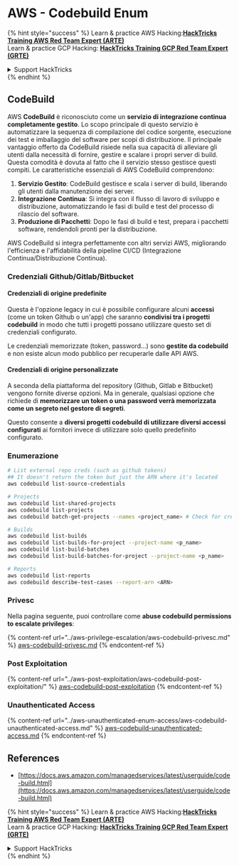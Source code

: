 # AWS - Codebuild Enum

{% hint style="success" %}
Learn & practice AWS Hacking:<img src="../../../.gitbook/assets/image (1) (1) (1) (1).png" alt="" data-size="line">[**HackTricks Training AWS Red Team Expert (ARTE)**](https://training.hacktricks.xyz/courses/arte)<img src="../../../.gitbook/assets/image (1) (1) (1) (1).png" alt="" data-size="line">\
Learn & practice GCP Hacking: <img src="../../../.gitbook/assets/image (2) (1).png" alt="" data-size="line">[**HackTricks Training GCP Red Team Expert (GRTE)**<img src="../../../.gitbook/assets/image (2) (1).png" alt="" data-size="line">](https://training.hacktricks.xyz/courses/grte)

<details>

<summary>Support HackTricks</summary>

* Check the [**subscription plans**](https://github.com/sponsors/carlospolop)!
* **Join the** 💬 [**Discord group**](https://discord.gg/hRep4RUj7f) or the [**telegram group**](https://t.me/peass) or **follow** us on **Twitter** 🐦 [**@hacktricks\_live**](https://twitter.com/hacktricks_live)**.**
* **Share hacking tricks by submitting PRs to the** [**HackTricks**](https://github.com/carlospolop/hacktricks) and [**HackTricks Cloud**](https://github.com/carlospolop/hacktricks-cloud) github repos.

</details>
{% endhint %}

## CodeBuild

AWS **CodeBuild** è riconosciuto come un **servizio di integrazione continua completamente gestito**. Lo scopo principale di questo servizio è automatizzare la sequenza di compilazione del codice sorgente, esecuzione dei test e imballaggio del software per scopi di distribuzione. Il principale vantaggio offerto da CodeBuild risiede nella sua capacità di alleviare gli utenti dalla necessità di fornire, gestire e scalare i propri server di build. Questa comodità è dovuta al fatto che il servizio stesso gestisce questi compiti. Le caratteristiche essenziali di AWS CodeBuild comprendono:

1. **Servizio Gestito**: CodeBuild gestisce e scala i server di build, liberando gli utenti dalla manutenzione dei server.
2. **Integrazione Continua**: Si integra con il flusso di lavoro di sviluppo e distribuzione, automatizzando le fasi di build e test del processo di rilascio del software.
3. **Produzione di Pacchetti**: Dopo le fasi di build e test, prepara i pacchetti software, rendendoli pronti per la distribuzione.

AWS CodeBuild si integra perfettamente con altri servizi AWS, migliorando l'efficienza e l'affidabilità della pipeline CI/CD (Integrazione Continua/Distribuzione Continua).

### **Credenziali Github/Gitlab/Bitbucket**

#### **Credenziali di origine predefinite**

Questa è l'opzione legacy in cui è possibile configurare alcuni **accessi** (come un token Github o un'app) che saranno **condivisi tra i progetti codebuild** in modo che tutti i progetti possano utilizzare questo set di credenziali configurato.

Le credenziali memorizzate (token, password...) sono **gestite da codebuild** e non esiste alcun modo pubblico per recuperarle dalle API AWS.

#### Credenziali di origine personalizzate

A seconda della piattaforma del repository (Github, Gitlab e Bitbucket) vengono fornite diverse opzioni. Ma in generale, qualsiasi opzione che richiede di **memorizzare un token o una password verrà memorizzata come un segreto nel gestore di segreti**.

Questo consente a **diversi progetti codebuild di utilizzare diversi accessi configurati** ai fornitori invece di utilizzare solo quello predefinito configurato.

### Enumerazione
```bash
# List external repo creds (such as github tokens)
## It doesn't return the token but just the ARN where it's located
aws codebuild list-source-credentials

# Projects
aws codebuild list-shared-projects
aws codebuild list-projects
aws codebuild batch-get-projects --names <project_name> # Check for creds in env vars

# Builds
aws codebuild list-builds
aws codebuild list-builds-for-project --project-name <p_name>
aws codebuild list-build-batches
aws codebuild list-build-batches-for-project --project-name <p_name>

# Reports
aws codebuild list-reports
aws codebuild describe-test-cases --report-arn <ARN>
```
### Privesc

Nella pagina seguente, puoi controllare come **abuse codebuild permissions to escalate privileges**:

{% content-ref url="../aws-privilege-escalation/aws-codebuild-privesc.md" %}
[aws-codebuild-privesc.md](../aws-privilege-escalation/aws-codebuild-privesc.md)
{% endcontent-ref %}

### Post Exploitation

{% content-ref url="../aws-post-exploitation/aws-codebuild-post-exploitation/" %}
[aws-codebuild-post-exploitation](../aws-post-exploitation/aws-codebuild-post-exploitation/)
{% endcontent-ref %}

### Unauthenticated Access

{% content-ref url="../aws-unauthenticated-enum-access/aws-codebuild-unauthenticated-access.md" %}
[aws-codebuild-unauthenticated-access.md](../aws-unauthenticated-enum-access/aws-codebuild-unauthenticated-access.md)
{% endcontent-ref %}

## References

* [https://docs.aws.amazon.com/managedservices/latest/userguide/code-build.html](https://docs.aws.amazon.com/managedservices/latest/userguide/code-build.html)

{% hint style="success" %}
Learn & practice AWS Hacking:<img src="../../../.gitbook/assets/image (1) (1) (1) (1).png" alt="" data-size="line">[**HackTricks Training AWS Red Team Expert (ARTE)**](https://training.hacktricks.xyz/courses/arte)<img src="../../../.gitbook/assets/image (1) (1) (1) (1).png" alt="" data-size="line">\
Learn & practice GCP Hacking: <img src="../../../.gitbook/assets/image (2) (1).png" alt="" data-size="line">[**HackTricks Training GCP Red Team Expert (GRTE)**<img src="../../../.gitbook/assets/image (2) (1).png" alt="" data-size="line">](https://training.hacktricks.xyz/courses/grte)

<details>

<summary>Support HackTricks</summary>

* Controlla i [**piani di abbonamento**](https://github.com/sponsors/carlospolop)!
* **Unisciti al** 💬 [**gruppo Discord**](https://discord.gg/hRep4RUj7f) o al [**gruppo telegram**](https://t.me/peass) o **seguici** su **Twitter** 🐦 [**@hacktricks\_live**](https://twitter.com/hacktricks_live)**.**
* **Condividi trucchi di hacking inviando PR ai** [**HackTricks**](https://github.com/carlospolop/hacktricks) e [**HackTricks Cloud**](https://github.com/carlospolop/hacktricks-cloud) repos di github.

</details>
{% endhint %}
